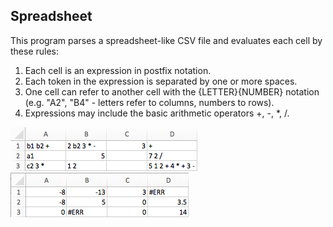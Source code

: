 ## Spreadsheet

This program parses a spreadsheet-like CSV file and evaluates each cell by these rules:
  1. Each cell is an expression in postfix notation.
  2. Each token in the expression is separated by one or more spaces.
  3. One cell can refer to another cell with the {LETTER}{NUMBER} notation (e.g. "A2", "B4" - letters refer to columns, numbers to rows).
  4. Expressions may include the basic arithmetic operators +, -, *, /.

<img src="https://raw.githubusercontent.com/reedwilliams24/Spreadsheet/master/docs/Ex1.png">
<img src="https://raw.githubusercontent.com/reedwilliams24/Spreadsheet/master/docs/Ex1-RESULT.png">

